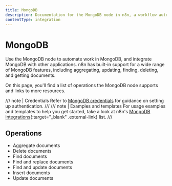 ```yaml
---
title: MongoDB
description: Documentation for the MongoDB node in n8n, a workflow automation platform. Includes details of operations and configuration, and links to examples and credentials information.
contentType: integration
---
```


# MongoDB

Use the MongoDB node to automate work in MongoDB, and integrate MongoDB with other applications. n8n has built-in support for a wide range of MongoDB features, including aggregating, updating, finding, deleting, and getting documents. 

On this page, you'll find a list of operations the MongoDB node supports and links to more resources.

/// note | Credentials
Refer to [MongoDB credentials](/integrations/builtin/credentials/mongodb/) for guidance on setting up authentication. 
///
/// note | Examples and templates
For usage examples and templates to help you get started, take a look at n8n's [MongoDB integrations](https://n8n.io/integrations/mongodb/){:target="_blank" .external-link} list.
///


## Operations

* Aggregate documents
* Delete documents
* Find documents
* Find and replace documents
* Find and update documents
* Insert documents
* Update documents
